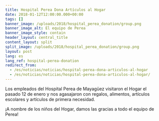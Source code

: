 ```yaml
---
title: Hospital Perea Dona Artículos al Hogar
date: 2018-01-12T12:00:00.000+00:00
tags: []
banner_image: /uploads/2018/hospital_perea_donation/group.png
banner_image_alt: El equipo de Perea
banner_image_style: contain
header_layout: central_title
content_layout: split
split_image: /uploads/2018/hospital_perea_donation/group.png
layout: post
lang: es
lang_ref: hospital-perea-donation
redirect_from:
  - /es/noticias/noticias/hospital-perea-dona-articulos-al-hogar
  - /es/noticias/noticias/hospital-perea-dona-articulos-al-hogar/
---
```

Los empleados del Hospital Perea de Mayagüez visitaron el Hogar el pasado 12 de enero y nos agasajaron con regalos, alimentos, artículos escolares y artículos de primera necesidad.   

¡A nombre de los niños del Hogar, damos las gracias a todo el equipo de Perea!

